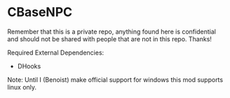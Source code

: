 # CBaseNPC

Remember that this is a private repo, anything found here is confidential and should not be shared with people that are not in this repo. Thanks!

Required External Dependencies:
- DHooks

Note: Until I (Benoist) make official support for windows this mod supports linux only.
